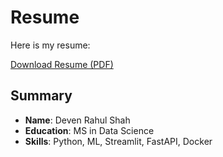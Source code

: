 # Resume

Here is my resume:

[Download Resume (PDF)](D:\Main_Python\UB_ESDS\Mood_classification_book\content\Deven_Shah_Resume.pdf)

## Summary
- **Name**: Deven Rahul Shah
- **Education**: MS in Data Science
- **Skills**: Python, ML, Streamlit, FastAPI, Docker
